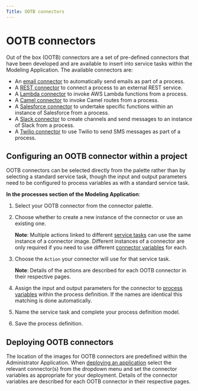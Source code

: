```yaml
---
Title: OOTB connectors
---
```


# OOTB connectors
Out of the box (OOTB) connectors are a set of pre-defined connectors that have been developed and are available to insert into service tasks within the Modeling Application. The available connectors are: 

* An [email connector](../connectors-ootb/connectors-email.md) to automatically send emails as part of a process.
* A [REST connector](../connectors-ootb/connectors-rest.md) to connect a process to an external REST service.
* A [Lambda connector](../connectors-ootb/connectors-lambda.md) to invoke AWS Lambda functions from a process.
* A [Camel connector](../connectors-ootb/connectors-camel.md) to invoke Camel routes from a process.
* A [Salesforce connector](../connectors-ootb/connectors-salesforce.md) to undertake specific functions within an instance of Salesforce from a process.
* A [Slack connector](../connectors-ootb/connectors-slack.md) to create channels and send messages to an instance of Slack from a process.
* A [Twilio connector](../connectors-ootb/connectors-twilio.md) to use Twilio to send SMS messages as part of a process.

## Configuring an OOTB connector within a project
OOTB connectors can be selected directly from the palette rather than by selecting a standard service task, though the input and output parameters need to be configured to process variables as with a standard service task.

**In the processes section of the Modeling Application**:

1. Select your OOTB connector from the connector palette. 
2. Choose whether to create a new instance of the connector or use an existing one.
 
	**Note**: Multiple actions linked to different [service tasks](../../modeling-processes/processes-bpmn/bpmn-service.md) can use the same instance of a connector image. Different instances of 	a connector are only required if you need to use different [connector variables](../../modeling-connectors/README.md/#connector-variables) for each.

3. Choose the `Action` your connector will use for that service task. 

	**Note**: Details of the actions are described for each OOTB connector in their respective 	pages.

4. Assign the input and output parameters for the connector to [process variables](../../modeling-processes/README.md#process-variables) within the process definition. If the names are identical this matching is done automatically.
5. Name the service task and complete your process definition model. 
6. Save the process definition. 

## Deploying OOTB connectors
The location of the images for OOTB connectors are predefined within the Administrator Application. When [deploying an application](../../../administrator/admin-deploy.md) select the relevant connector(s) from the dropdown menu and set the connector variables as appropriate for your deployment. Details of the connector variables are described for each OOTB connector in their respective pages.